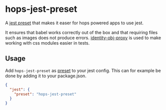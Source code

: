 # hops-jest-preset
A [jest preset](https://facebook.github.io/jest/docs/configuration.html#preset-string) that makes it easer for hops powered apps to use jest.

It ensures that babel works correctly out of the box and that requiring files such as images does not produce errors. [identity-obj-proxy](https://github.com/keyanzhang/identity-obj-proxy) is used to make working with css modules easier in tests.

## Usage

Add `hops-jest-preset` as [preset](https://facebook.github.io/jest/docs/configuration.html#preset-string) to your jest config. 
This can for example be done by adding it to your package.json.

```json
{
  "jest": {
    "preset": "hops-jest-preset"
  }
}
```
